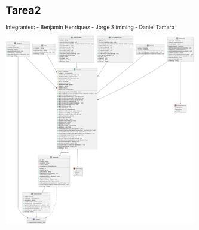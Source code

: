 # Tarea2

Integrantes: 
                - Benjamín Henríquez 
                - Jorge Slimming 
                - Daniel Tamaro


![Diagrama](https://github.com/d-a-t-s/Tarea2/blob/f5bd6bfda1234c10ec32cae7ae9928cc9d77d999/Diagrama.png)